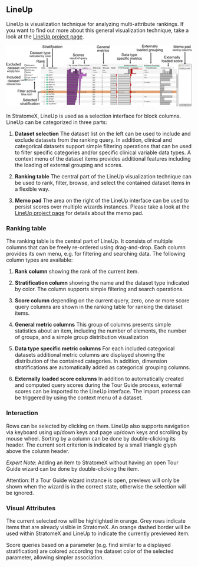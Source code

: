 ## LineUp
LineUp is visualization technique for analyzing multi-attribute rankings. If you want to find out more about this general visualization technique, take a look at the [LineUp project page](http://lineup.caledydo.org). 

![](i/lineup_explained.png "explanation of the LineUp interface used in Caleydo")

In StratomeX, LineUp is used as a selection interface for block columns. LineUp can be categorized in three parts: 

1. **Dataset selection** 
   The dataset list on the left can be used to include and exclude datasets from the ranking query. In addition, clinical and categorical datasets support simple filtering operations that can be used to filter specific categories and/or specific clinical variable data types. A context menu of the dataset items provides additional features including the loading of external grouping and scores.

2. **Ranking table** 
   The central part of the LineUp visualization technique can be used to rank, filter, browse, and select the contained dataset items in a flexible way.

3. **Memo pad** 
   The area on the right of the LineUp interface can be used to persist scores over multiple wizards instances. Please take a look at the [LineUp project page](http://lineup.caledydo.org) for details about the memo pad.
   
### Ranking table
The ranking table is the central part of LineUp. It consists of multiple columns that can be freely re-ordered using drag-and-drop. Each column provides its own menu, e.g. for filtering and searching data. The following column types are available:

1. **Rank column** 
  showing the rank of the current item.

2. **Stratification column** 
  showing the name and the dataset type indicated by color. The column supports simple filtering and search operations.

3. **Score column** 
  depending on the current query, zero, one or more score query columns are shown in the ranking table for ranking the dataset items.

4. **General metric columns** 
  This group of columns presents simple statistics about an item, including the number of elements, the number of groups, and a simple group distribution visualization

5. **Data type specific metric columns** 
  For each included categorical datasets additional metric columns are displayed showing the distribution of the contained categories. In addition, dimension stratifications are automatically added as categorical grouping columns.

6. **Externally loaded score columns** 
  In addition to automatically created and computed query scores during the Tour Guide process, external scores can be imported to the LineUp interface. The import process can be triggered by using the context menu of a dataset. 

### Interaction
Rows can be selected by clicking on them. LineUp also supports navigation via keyboard using up/down keys and page up/down keys and scrolling by mouse wheel. Sorting by a column can be done by double-clicking its header. The current sort criterion is indicated by a small triangle glyph above the column header. 

*Expert Note*: Adding an item to StratomeX without having an open Tour Guide wizard can be done by double-clicking the item.

Attention: If a Tour Guide wizard instance is open, previews will only be shown when the wizard is in the correct state, otherwise the selection will be ignored. 

### Visual Attributes
The current selected row will be highlighted in orange. Grey rows indicate items that are already visible in StratomeX. An orange dashed border will be used within StratomeX and LineUp to indicate the currently previewed item. 

Score queries based on a parameter (e.g. find similar to a displayed stratification) are colored according the dataset color of the selected parameter, allowing simpler association.
